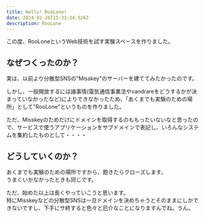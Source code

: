 ```yaml
---
title: Hello! RooLone!
date: 2024-02-26T15:31:24.526Z
description: RooLone
---
```

この度、RooLoneというWeb技術を試す実験スペースを作りました。

## なぜつくったのか？

実は、以前より分散型SNSの"Misskey"のサーバーを建ててみたかったのです。

しかし、一般開放するには諸事情(電気通信事業法やvandrareをどうするかが決まっていなかったなど)によりできなかったため、「あくまでも実験のための場所」として"RooLone"というものを作りました。

ただ、Misskeyのためだけにドメインを取得するのももったいないなと思ったので、サービスで使うアプリケーションをサブドメインで表記し、いろんなシステムを集約したものとして・・・・

## どうしていくのか？

あくまでも実験のための場所ですから、飽きたらクローズします。\
うまくいかなかったときも同じです。

ただ、始めた以上は長くやっていこうと思います。\
特にMisskeyなどの分散型SNSは一旦ドメインを決めちゃうとそのままにしかできないですし、下手にサ終すると色々と厄介なことになりますんでね。うん。